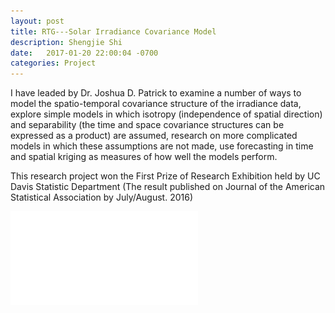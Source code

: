 ```yaml
---
layout: post
title: RTG---Solar Irradiance Covariance Model
description: Shengjie Shi
date:   2017-01-20 22:00:04 -0700
categories: Project
---
```


<p>I have leaded by Dr. Joshua D. Patrick to examine a number of ways to model the spatio-temporal covariance structure of the irradiance data, explore simple models in which isotropy (independence of spatial direction) and separability (the time and space covariance structures can be expressed as a product) are assumed, research on more complicated models in which these assumptions are not made, use forecasting in time and spatial kriging as measures of how well the models perform. </p>

<p>This research project won the First Prize of Research Exhibition held by UC Davis Statistic Department (The result published on Journal of the American Statistical Association by July/August. 2016) </p>

![png](/images/solar-irradiance-covariance.pdf)
